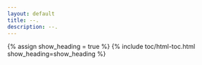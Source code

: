 ```yaml
---
layout: default
title: --.
description: --.
---
```


{% assign show_heading = true %}
{% include toc/html-toc.html show_heading=show_heading %}